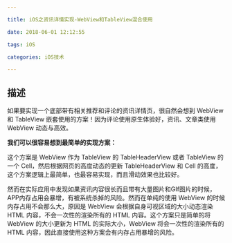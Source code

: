 ```yaml
---

title: iOS之资讯详情实现-WebView和TableView混合使用

date: 2018-06-01 12:12:55

tags: iOS

categories: iOS技术

---
```


## 描述

如果要实现一个底部带有相关推荐和评论的资讯详情页，很自然会想到 WebView 和 TableView 嵌套使用的方案！因为评论使用原生体验好，资讯、文章类使用 WebView 动态与高效。

**我们可以很容易想到最简单的实现方案：**

这个方案是 WebView 作为 TableView 的 TableHeaderView 或者 TableView 的一个 Cell，然后根据网页的高度动态的更新 TableHeaderView 和 Cell 的高度，这个方案逻辑上最简单，也最容易实现，而且滑动效果也比较好。

然而在实际应用中发现如果资讯内容很长而且带有大量图片和GIf图片的时候，APP内存占用会暴增，有被系统杀掉的风险。然而在单纯的使用 WebView 的时候内存占用不会那么大，原因是 WebView 会根据自身可视区域的大小动态渲染 HTML 内容，不会一次性的渲染所有的 HTML 内容。这个方案只是简单的将 WebView 的大小更新为 HTML 的实际大小，WebView 将会一次性的渲染所有的 HTML 内容，因此直接使用这种方案会有内存占用暴增的风险。



